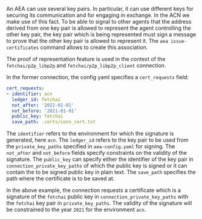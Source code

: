
An AEA can use several key pairs. In particular, it can use different keys for securing its communication and for engaging in exchange. In the ACN we make use of this fact. To be able to signal to other agents that the address derived from one key pair is allowed to represent the agent controlling the other key pair, the key pair which is being represented must sign a message to prove that the other key pair is allowed to represent it. The `aea issue-certificates` command allows to create this association.

The proof of representation feature is used in the context of the `fetchai/p2p_libp2p` and `fetchai/p2p_libp2p_client` connection.

In the former connection, the config yaml specifies a `cert_requests` field:

``` yaml
cert_requests:
- identifier: acn
  ledger_id: fetchai
  not_after: '2022-01-01'
  not_before: '2021-01-01'
  public_key: fetchai
  save_path: .certs/conn_cert.txt
```

The `identifier` refers to the environment for which the signature is generated, here `acn`. The `ledger_id` refers to the key pair to be used from the `private_key_paths` specified in `aea-config.yaml` for signing. The `not_after` and `not_before` fields specify constraints on the validity of the signature. The `public_key` can specify either the identifier of the key pair in `connection_private_key_paths` of which the public key is signed or it can contain the to be signed public key in plain text. The `save_path` specifies the path where the certificate is to be saved at.

In the above example, the connection requests a certificate which is a signature of the `fetchai` public key in `connection_private_key_paths` with the `fetchai` key pair in `private_key_paths`. The validity of the signature will be constrained to the year `2021` for the environment `acn`.

